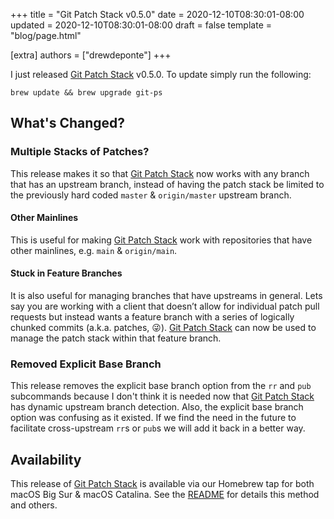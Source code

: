 +++
title = "Git Patch Stack v0.5.0"
date = 2020-12-10T08:30:01-08:00
updated = 2020-12-10T08:30:01-08:00
draft = false
template = "blog/page.html"

[extra]
authors = ["drewdeponte"]
+++

I just released [Git Patch Stack][] v0.5.0. To update simply run the following:

	brew update && brew upgrade git-ps

## What's Changed?

### Multiple Stacks of Patches?

This release makes it so that [Git Patch Stack][] now works with any branch that has an upstream branch, instead of having the patch stack be limited to the previously hard coded `master` & `origin/master` upstream branch.

#### Other Mainlines

This is useful for making [Git Patch Stack][] work with repositories that have other mainlines, e.g. `main` & `origin/main`.

#### Stuck in Feature Branches

It is also useful for managing branches that have upstreams in general. Lets say you are working with a client that doesn’t allow for individual patch pull requests but instead wants a feature branch with a series of logically chunked commits (a.k.a. patches, 😜). [Git Patch Stack][] can now be used to manage the patch stack within that feature branch.

### Removed Explicit Base Branch

This release removes the explicit base branch option from the `rr` and `pub` subcommands because I don't think it is needed now that [Git Patch Stack][] has dynamic upstream branch detection. Also, the explicit base branch option was confusing as it existed. If we find the need in the future to facilitate cross-upstream `rr`s or `pub`s we will add it back in a better way.

## Availability

This release of [Git Patch Stack][] is available via our Homebrew tap for both macOS Big Sur & macOS Catalina. See the [README](https://github.com/uptech/git-ps) for details this method and others.

[Git Patch Stack]: https://github.com/uptech/git-ps


